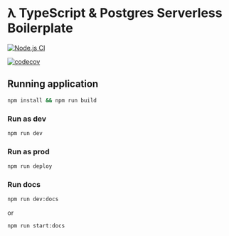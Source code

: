 # λ TypeScript & Postgres Serverless Boilerplate

[![Node.js CI](https://github.com/hebertcisco/typescript-serverless-boilerplate/actions/workflows/build-and-test.yml/badge.svg)](https://github.com/hebertcisco/typescript-serverless-boilerplate/actions/workflows/build-and-test.yml)

[![codecov](https://codecov.io/gh/hebertcisco/typescript-serverless-boilerplate/branch/master/graph/badge.svg?token=V6DU5QQQFM)](https://codecov.io/gh/hebertcisco/typescript-serverless-boilerplate)

## Running application

```sh
npm install && npm run build
```

### Run as dev

```sh
npm run dev
```

### Run as prod

```sh
npm run deploy
```

### Run docs

```sh
npm run dev:docs
```

or

```sh
npm run start:docs
```
